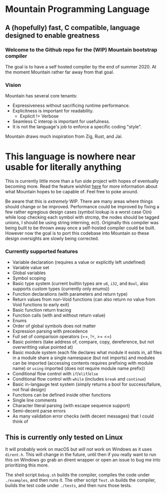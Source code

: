# Mountain Programming Language
## A (hopefully) fast, C compatible, language designed to enable greatness


### Welcome to the Github repo for the (WIP) Mountain bootstrap compiler

The goal is to have a self hosted compiler by the end of
summer 2020. At the moment Mountain rather far away from that goal.


### Vision

Mountain has several core tenants:
* Expressiveness without sacrificing runtime performance.
* Explicitness is important for readability.
    * Explicit != Verbose
* Seamless C interop is important for usefulness.
* It is not the language's job to enforce a specific coding "style".

Mountain draws much inspiration from Zig, Rust, and Jai.


# This language is nowhere near usable for literally anything
This is currently little more than a fun side project with hopes of
eventually becoming more. Read the feature wishlist
[here](WISHLIST.md) for more information about what Mountain hopes to
be capable of. Feel free to poke around.

Be aware that this is *extremely* WIP. There are many areas where
things should change or be improved. Performance could be improved by
fixing a few rather egregious design cases (symbol lookup is a worst
case O(n) while loop checking each symbol with strcmp, the nodes
should be tagged unions, I should be using string interning,
ect). Originally this compiler was being built to be thrown away once
a self-hosted compiler could be built. However now the goal is to port
this codebase into Mountain so these design oversights are slowly
being corrected.

### Currently supported features
* Variable declaration (requires a value or explicitly left undefined)
* Variable value set
* Global variables
* Symbol scoping
* Basic type system (current builtin types are `u8`, `i32`, and
  `Bool`, also supports custom types (currently only enums))
* Function declarations (with parameters and return type)
* Return values from non-Void functions (can also return no value from
  Void functions to early exit)
* Basic function return tracing
* Function calls (with and without return value)
* Enums
* Order of global symbols does not matter
* Expression parsing with precedence
* Full set of comparison operators (==, !=, >= <=)
* Basic pointers (take address of, compare, copy, dereference, but not
  overwritting value pointed at)
* Basic module system (each file declares what module it exists in,
  all files in a module share a single namespace (but not imports) and
  modules can be imported (accessing contents requires prefixing with
  module name) or `using` imported (does not require module name
  prefix))
* Conditional flow control with `if`/`elif`/`else`
* Conditional flow control with `while` (includes `break` and `continue`)
* Basic in-langauge test system (simply returns a bool for
  success/failure, not final design)
* Functions can be defined inside other functions
* Single line comments
* Character literal parsing (with escape sequence support)
* Semi-decent parse errors
* As many validation error checks (with decent messages) that I could
  think of


## This is currently only tested on Linux

It will probably work on macOS but *will not* work on Windows as it
uses `dirent.h`. This will change in the future, until then if you
really want to run this on Windows go grab an dirent wrapper or open
an issue to bug me into prioritizing this more.

The shell script `Debug.sh` builds the compiler, compiles the code
under `./examples`, and then runs it. The other script `Test.sh`
builds the compiler, builds the test code under `./tests`, and then
runs those tests.
